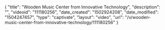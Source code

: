 {
    "title": "Wooden Music Center from Innovative Technology",
    "description": "",
    "videoid": "111180256",
    "date_created": "1502924208",
    "date_modified": "1504247457",
    "type": "captivate",
    "layout": "video",
    "url": "\/v\/wooden-music-center-from-innovative-technology\/111180256"
}